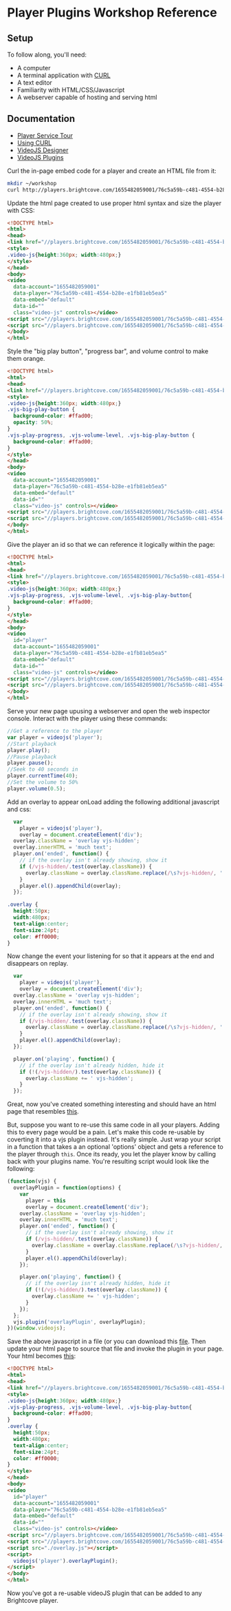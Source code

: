 # Player Plugins Workshop Reference

## Setup
To follow along, you'll need:
 * A computer
 * A terminal application with [CURL](http://curl.haxx.se)
 * A text editor
 * Familiarity with HTML/CSS/Javascript
 * A webserver capable of hosting and serving html

## Documentation
 * [Player Service Tour](http://docs.brightcove.com/en/video-cloud/players/guides/playertour.html)
 * [Using CURL](http://curl.haxx.se/docs/manpage.html)
 * [VideoJS Designer](http://designer.videojs.com/)
 * [VideoJS Plugins](https://github.com/videojs/video.js/blob/master/docs/guides/plugins.md)

Curl the in-page embed code for a player and create an HTML file from it:
```bash
mkdir ~/workshop
curl http://players.brightcove.com/1655482059001/76c5a59b-c481-4554-b28e-e1fb81eb5ea5_default/in_page.embed > ~/workshop/plugin.html
```

Update the html page created to use proper html syntax and size the player with CSS:
```html
<!DOCTYPE html>
<html>
<head>
<link href="//players.brightcove.com/1655482059001/76c5a59b-c481-4554-b28e-e1fb81eb5ea5_default/bc.min.css" rel="stylesheet">
<style>
.video-js{height:360px; width:480px;}
</style>
</head>
<body>
<video
  data-account="1655482059001"
  data-player="76c5a59b-c481-4554-b28e-e1fb81eb5ea5"
  data-embed="default"
  data-id=""
  class="video-js" controls></video>
<script src="//players.brightcove.com/1655482059001/76c5a59b-c481-4554-b28e-e1fb81eb5ea5_default/node_modules/video.js/dist/video-js/video.js"></script>
<script src="//players.brightcove.com/1655482059001/76c5a59b-c481-4554-b28e-e1fb81eb5ea5_default/bc.min.js"></script>
</body>
</html>
```

Style the "big play button", "progress bar", and volume control to make them orange.
```html
<!DOCTYPE html>
<html>
<head>
<link href="//players.brightcove.com/1655482059001/76c5a59b-c481-4554-b28e-e1fb81eb5ea5_default/bc.min.css" rel="stylesheet">
<style>
.video-js{height:360px; width:480px;}
.vjs-big-play-button {
  background-color: #ffad00;
  opacity: 50%;
}
.vjs-play-progress, .vjs-volume-level, .vjs-big-play-button {
  background-color: #ffad00;
}
</style>
</head>
<body>
<video
  data-account="1655482059001"
  data-player="76c5a59b-c481-4554-b28e-e1fb81eb5ea5"
  data-embed="default"
  data-id=""
  class="video-js" controls></video>
<script src="//players.brightcove.com/1655482059001/76c5a59b-c481-4554-b28e-e1fb81eb5ea5_default/node_modules/video.js/dist/video-js/video.js"></script>
<script src="//players.brightcove.com/1655482059001/76c5a59b-c481-4554-b28e-e1fb81eb5ea5_default/bc.min.js"></script>
</body>
</html>
```

Give the player an id so that we can reference it logically within the page:
```html
<!DOCTYPE html>
<html>
<head>
<link href="//players.brightcove.com/1655482059001/76c5a59b-c481-4554-b28e-e1fb81eb5ea5_default/bc.min.css" rel="stylesheet">
<style>
.video-js{height:360px; width:480px;}
.vjs-play-progress, .vjs-volume-level, .vjs-big-play-button{
  background-color: #ffad00;
}
</style>
</head>
<body>
<video
  id="player"
  data-account="1655482059001"
  data-player="76c5a59b-c481-4554-b28e-e1fb81eb5ea5"
  data-embed="default"
  data-id=""
  class="video-js" controls></video>
<script src="//players.brightcove.com/1655482059001/76c5a59b-c481-4554-b28e-e1fb81eb5ea5_default/node_modules/video.js/dist/video-js/video.js"></script>
<script src="//players.brightcove.com/1655482059001/76c5a59b-c481-4554-b28e-e1fb81eb5ea5_default/bc.min.js"></script>
</body>
</html>
```

Serve your new page upusing a webserver and open the web inspector console.  Interact with the player using these
commands:
```javascript
//Get a reference to the player
var player = videojs('player');
//Start playback
player.play();
//Pause playback
player.pause();
//Seek to 40 seconds in
player.currentTime(40);
//Set the volume to 50%
player.volume(0.5);
```

Add an overlay to appear onLoad adding the following additional javascript and css:
```javascript
  var 
    player = videojs('player'),
    overlay = document.createElement('div');
  overlay.className = 'overlay vjs-hidden';
  overlay.innerHTML = 'much text';
  player.on('ended', function() {
    // if the overlay isn't already showing, show it
    if (/vjs-hidden/.test(overlay.className)) {
      overlay.className = overlay.className.replace(/\s?vjs-hidden/, '');
    }
    player.el().appendChild(overlay);
  });
```
```css
.overlay {
  height:50px; 
  width:480px;
  text-align:center;
  font-size:24pt;
  color: #ff0000;
}
```

Now change the event your listening for so that it appears at the end and disappears on replay.
```javascript
  var 
    player = videojs('player'),
    overlay = document.createElement('div');
  overlay.className = 'overlay vjs-hidden';
  overlay.innerHTML = 'much text';
  player.on('ended', function() {
    // if the overlay isn't already showing, show it
    if (/vjs-hidden/.test(overlay.className)) {
      overlay.className = overlay.className.replace(/\s?vjs-hidden/, '');
    }
    player.el().appendChild(overlay);
  });

  player.on('playing', function() {
    // if the overlay isn't already hidden, hide it
    if (!(/vjs-hidden/).test(overlay.className)) {
      overlay.className += ' vjs-hidden';
    }
  });
```

Great, now you've created something interesting and should have an html page that resembles [this](http://brightcove.github.io/player-plugins-walkthrough/in-page-plugin.html).

But, suppose you want to re-use this same code in all your players.  Adding this to every page would be a pain.
Let's make this code re-usable by coverting it into a vjs plugin instead.  It's really simple. Just wrap your 
script in a function that takes a an optional 'options' object and gets a reference to the player through 
`this`. Once its ready, you let the player know by calling back with your plugins name. You're resulting script 
would look like the following:
```javascript
(function(vjs) {
  overlayPlugin = function(options) {
    var 
      player = this
      overlay = document.createElement('div');
    overlay.className = 'overlay vjs-hidden';
    overlay.innerHTML = 'much text';
    player.on('ended', function() {
      // if the overlay isn't already showing, show it
      if (/vjs-hidden/.test(overlay.className)) {
        overlay.className = overlay.className.replace(/\s?vjs-hidden/, '');
      }
      player.el().appendChild(overlay);
    });

    player.on('playing', function() {
      // if the overlay isn't already hidden, hide it
      if (!(/vjs-hidden/).test(overlay.className)) {
        overlay.className += ' vjs-hidden';
      }
    });
  };
  vjs.plugin('overlayPlugin', overlayPlugin);
})(window.videojs);
```

Save the above javascript in a file (or you can download this [file](http://brightcove.github.io/player-plugins-walkthrough/overlay.js).  Then update your html page to
source that file and invoke the plugin in your page.  Your html becomes [this](http://brightcove.github.io/player-plugins-walkthrough/vjs-plugin.html):
```html
<!DOCTYPE html>
<html>
<head>
<link href="//players.brightcove.com/1655482059001/76c5a59b-c481-4554-b28e-e1fb81eb5ea5_default/bc.min.css" rel="stylesheet">
<style>
.video-js{height:360px; width:480px;}
.vjs-play-progress, .vjs-volume-level, .vjs-big-play-button{
  background-color: #ffad00;
}
.overlay {
  height:50px; 
  width:480px;
  text-align:center;
  font-size:24pt;
  color: #ff0000;
}
</style>
</head>
<body>
<video 
  id="player"
  data-account="1655482059001"
  data-player="76c5a59b-c481-4554-b28e-e1fb81eb5ea5"
  data-embed="default"
  data-id=""
  class="video-js" controls></video>
<script src="//players.brightcove.com/1655482059001/76c5a59b-c481-4554-b28e-e1fb81eb5ea5_default/node_modules/video.js/dist/video-js/video.js"></script>
<script src="//players.brightcove.com/1655482059001/76c5a59b-c481-4554-b28e-e1fb81eb5ea5_default/bc.min.js"></script>
<script src="./overlay.js"></script>
<script>
  videojs('player').overlayPlugin();
</script>
</body>
</html>
```

Now you've got a re-usable videoJS plugin that can be added to any Brightcove player.